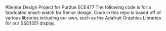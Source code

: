 #Senior Design Project for Purdue ECE477
The following code is for a fabricated smart-watch for Senior design. Code in this repo is based off of various libraries including our own, such as the Adafruit Graphics Libraries for our SSD1351 display.


